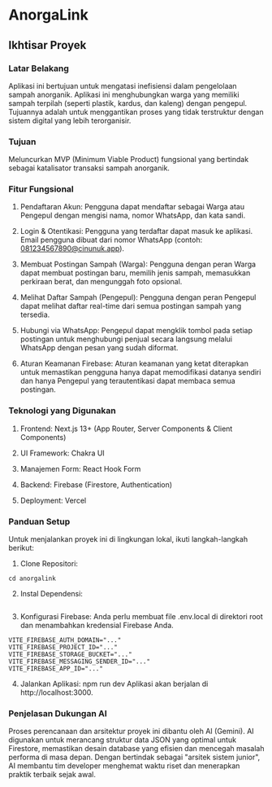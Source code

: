 # AnorgaLink

## Ikhtisar Proyek

### Latar Belakang

Aplikasi ini bertujuan untuk mengatasi inefisiensi dalam pengelolaan sampah anorganik. Aplikasi ini menghubungkan warga yang memiliki sampah terpilah (seperti plastik, kardus, dan kaleng) dengan pengepul. Tujuannya adalah untuk menggantikan proses yang tidak terstruktur dengan sistem digital yang lebih terorganisir.

### Tujuan

Meluncurkan MVP (Minimum Viable Product) fungsional yang bertindak sebagai katalisator transaksi sampah anorganik.

### Fitur Fungsional

1. Pendaftaran Akun: Pengguna dapat mendaftar sebagai Warga atau Pengepul dengan mengisi nama, nomor WhatsApp, dan kata sandi.

2. Login & Otentikasi: Pengguna yang terdaftar dapat masuk ke aplikasi. Email pengguna dibuat dari nomor WhatsApp (contoh: 081234567890@cinunuk.app).

3. Membuat Postingan Sampah (Warga): Pengguna dengan peran Warga dapat membuat postingan baru, memilih jenis sampah, memasukkan perkiraan berat, dan mengunggah foto opsional.

4. Melihat Daftar Sampah (Pengepul): Pengguna dengan peran Pengepul dapat melihat daftar real-time dari semua postingan sampah yang tersedia.

5. Hubungi via WhatsApp: Pengepul dapat mengklik tombol pada setiap postingan untuk menghubungi penjual secara langsung melalui WhatsApp dengan pesan yang sudah diformat.

6. Aturan Keamanan Firebase: Aturan keamanan yang ketat diterapkan untuk memastikan pengguna hanya dapat memodifikasi datanya sendiri dan hanya Pengepul yang terautentikasi dapat membaca semua postingan.

### Teknologi yang Digunakan

1. Frontend: Next.js 13+ (App Router, Server Components & Client Components)

2. UI Framework: Chakra UI

3. Manajemen Form: React Hook Form

4. Backend: Firebase (Firestore, Authentication)

5. Deployment: Vercel

### Panduan Setup

Untuk menjalankan proyek ini di lingkungan lokal, ikuti langkah-langkah berikut:

1. Clone Repositori:

```git clone [URL_REPOSITORI_ANDA]
cd anorgalink
```

2. Instal Dependensi:

```npm install

```

3. Konfigurasi Firebase:
   Anda perlu membuat file .env.local di direktori root dan menambahkan kredensial Firebase Anda.

```VITE_FIREBASE_API_KEY="..."
VITE_FIREBASE_AUTH_DOMAIN="..."
VITE_FIREBASE_PROJECT_ID="..."
VITE_FIREBASE_STORAGE_BUCKET="..."
VITE_FIREBASE_MESSAGING_SENDER_ID="..."
VITE_FIREBASE_APP_ID="..."
```

4. Jalankan Aplikasi:
   npm run dev
   Aplikasi akan berjalan di http://localhost:3000.

### Penjelasan Dukungan AI

Proses perencanaan dan arsitektur proyek ini dibantu oleh AI (Gemini). AI digunakan untuk merancang struktur data JSON yang optimal untuk Firestore, memastikan desain database yang efisien dan mencegah masalah performa di masa depan. Dengan bertindak sebagai "arsitek sistem junior", AI membantu tim developer menghemat waktu riset dan menerapkan praktik terbaik sejak awal.
